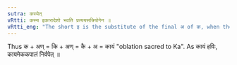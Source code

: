 ```yaml
---
sutra: कस्येत्
vRtti: कस्य इकारादेशो भवति प्रत्ययसन्नियोगेन ॥
vRtti_eng: "The short इ is the substitute of the final अ of क, when the affix is added.,"
---
```

Thus क + अण् = कि + अण् = कै + अ = कायं "oblation sacred to Ka". As कायं हविः, कायमेककपालं निर्वपेत् ॥
